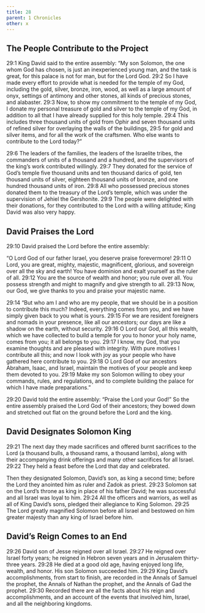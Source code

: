 ```yaml
---
title: 28
parent: 1 Chronicles
other: x
---
```


## The People Contribute to the Project

<a name="29:1">29:1</a> King David said to the entire assembly: “My son Solomon, the one whom God has chosen, is just an inexperienced young man, and the task is great, for this palace is not for man, but for the Lord God. <a name="29:2">29:2</a> So I have made every effort to provide what is needed for the temple of my God, including the gold, silver, bronze, iron, wood, as well as a large amount of onyx, settings of antimony and other stones, all kinds of precious stones, and alabaster. <a name="29:3">29:3</a> Now, to show my commitment to the temple of my God, I donate my personal treasure of gold and silver to the temple of my God, in addition to all that I have already supplied for this holy temple. <a name="29:4">29:4</a> This includes three thousand units of gold from Ophir and seven thousand units of refined silver for overlaying the walls of the buildings, <a name="29:5">29:5</a> for gold and silver items, and for all the work of the craftsmen. Who else wants to contribute to the Lord today?”

<a name="29:6">29:6</a> The leaders of the families, the leaders of the Israelite tribes, the commanders of units of a thousand and a hundred, and the supervisors of the king’s work contributed willingly. <a name="29:7">29:7</a> They donated for the service of God’s temple five thousand units and ten thousand darics of gold, ten thousand units of silver, eighteen thousand units of bronze, and one hundred thousand units of iron. <a name="29:8">29:8</a> All who possessed precious stones donated them to the treasury of the Lord’s temple, which was under the supervision of Jehiel the Gershonite. <a name="29:9">29:9</a> The people were delighted with their donations, for they contributed to the Lord with a willing attitude; King David was also very happy.

## David Praises the Lord

<a name="29:10">29:10</a> David praised the Lord before the entire assembly:

“O Lord God of our father Israel, you deserve praise forevermore! <a name="29:11">29:11</a> O Lord, you are great, mighty, majestic, magnificent, glorious, and sovereign over all the sky and earth! You have dominion and exalt yourself as the ruler of all. <a name="29:12">29:12</a> You are the source of wealth and honor; you rule over all. You possess strength and might to magnify and give strength to all. <a name="29:13">29:13</a> Now, our God, we give thanks to you and praise your majestic name.

<a name="29:14">29:14</a> “But who am I and who are my people, that we should be in a position to contribute this much? Indeed, everything comes from you, and we have simply given back to you what is yours. <a name="29:15">29:15</a> For we are resident foreigners and nomads in your presence, like all our ancestors; our days are like a shadow on the earth, without security. <a name="29:16">29:16</a> O Lord our God, all this wealth, which we have collected to build a temple for you to honor your holy name, comes from you; it all belongs to you. <a name="29:17">29:17</a> I know, my God, that you examine thoughts and are pleased with integrity. With pure motives I contribute all this; and now I look with joy as your people who have gathered here contribute to you. <a name="29:18">29:18</a> O Lord God of our ancestors Abraham, Isaac, and Israel, maintain the motives of your people and keep them devoted to you. <a name="29:19">29:19</a> Make my son Solomon willing to obey your commands, rules, and regulations, and to complete building the palace for which I have made preparations.”

<a name="29:20">29:20</a> David told the entire assembly: “Praise the Lord your God!” So the entire assembly praised the Lord God of their ancestors; they bowed down and stretched out flat on the ground before the Lord and the king.

## David Designates Solomon King

<a name="29:21">29:21</a> The next day they made sacrifices and offered burnt sacrifices to the Lord (a thousand bulls, a thousand rams, a thousand lambs), along with their accompanying drink offerings and many other sacrifices for all Israel. <a name="29:22">29:22</a> They held a feast before the Lord that day and celebrated.

Then they designated Solomon, David’s son, as king a second time; before the Lord they anointed him as ruler and Zadok as priest. <a name="29:23">29:23</a> Solomon sat on the Lord’s throne as king in place of his father David; he was successful and all Israel was loyal to him. <a name="29:24">29:24</a> All the officers and warriors, as well as all of King David’s sons, pledged their allegiance to King Solomon. <a name="29:25">29:25</a> The Lord greatly magnified Solomon before all Israel and bestowed on him greater majesty than any king of Israel before him.

## David’s Reign Comes to an End

<a name="29:26">29:26</a> David son of Jesse reigned over all Israel. <a name="29:27">29:27</a> He reigned over Israel forty years; he reigned in Hebron seven years and in Jerusalem thirty-three years. <a name="29:28">29:28</a> He died at a good old age, having enjoyed long life, wealth, and honor. His son Solomon succeeded him. <a name="29:29">29:29</a> King David’s accomplishments, from start to finish, are recorded in the Annals of Samuel the prophet, the Annals of Nathan the prophet, and the Annals of Gad the prophet. <a name="29:30">29:30</a> Recorded there are all the facts about his reign and accomplishments, and an account of the events that involved him, Israel, and all the neighboring kingdoms.